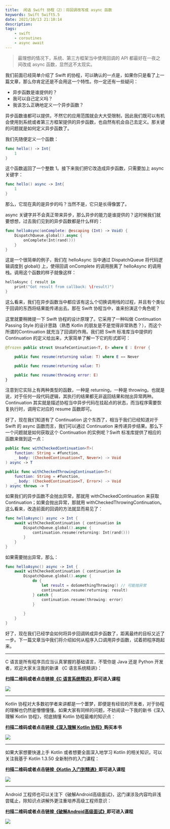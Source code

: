 ```yaml
---
title:  闲话 Swift 协程（2）：将回调改写成 async 函数 
keywords: Swift Swift5.5 
date: 2021/10/13 21:10:14
description: 
tags: 
    - swift
    - coroutines
    - async await 
---
```


> 最理想的情况下，系统、第三方框架当中使用回调的 API 都最好在一夜之间改成 async 函数，显然这不太现实。 



<!-- more -->




我们前面已经简单介绍了 Swift 的协程，可以确认的一点是，如果你只是看了上一篇文章，那么你肯定还是不会用这一个特性。你一定还有一些疑问：

* 异步函数是谁提供的？
* 我可以自己定义吗？
* 我该怎么正确地定义一个异步函数？

异步函数谁都可以提供，不然它的应用范围就会大大受限制，因此我们既可以有机会使用到系统或者第三方框架提供的异步函数，也自然有机会自己去定义。那关键的问题就是如何定义异步函数了。

我们先随便定义一个函数：

```swift
func hello() -> Int{
    1
}
```

这个函数返回了一个整数 1。接下来我们把它改造成异步函数，只需要加上 async 关键字：

```swift
func hello() async -> Int{
    1
}
```

那么，它现在真的是异步的吗？当然不是，它只是长得像罢了。

async 关键字并不会真正带来异步，那么异步的能力是谁提供的？这时候我们就要想想，过去我们见到的异步函数都是什么样的：

```swift
func helloAsync(onComplete: @escaping (Int) -> Void) {
    DispatchQueue.global().async {
        onComplete(Int(rand()))
    }
}
```

这是一个很简单的例子，我们在 helloAsync 当中通过 DispatchQueue 将代码逻辑调度到 global() 上，使得回调 onComplete 的调用脱离了 helloAsync 的调用栈。调用这个函数的样子就像这样：

```swift
helloAsync { result in
    print("Got result from callback: \(result)")
}
```

这么看来，我们在异步函数当中都应该有这么个切换调用栈的过程，并且有个类似于回调的东西将结果能传递出去。那在 Swift 协程当中，谁来扮演这个角色呢？

这里就要稍微提一下 Swift 协程的设计原理了。它采用了一种叫做 Continuation Passing Style 的设计思路（熟悉 Kotlin 的朋友是不是觉得非常熟悉？），而这个所谓的Continuation 就充当了回调的作用。我们把 Swift 标准库当中提供的 Continuation 的定义给出来，大家简单了解一下它的形式即可：

```swift
@frozen public struct UnsafeContinuation<T, E> where E : Error {

    public func resume(returning value: T) where E == Never

    public func resume(returning value: T)

    public func resume(throwing error: E)
}
```

注意到它实际上有两种类型的函数，一种是 returning，一种是 throwing。也就是说，对于任何一段代码逻辑，其执行的结果都无非返回结果和抛出异常两种。Continuation 其实就是描述协程当中异步代码在挂起点的状态，而当程序需要恢复执行时，调用它对应的 resume 函数即可。

好了，现在我们知道有了 Continuation 这个东西了，相当于我们已经知道对于 Swift 的 async 函数而言，我们可以通过 Continuation 来传递异步结果。那么下一个问题就是如何获取这个 Continuation 的实例呢？Swift 标准库提供了相应的函数来做到这一点：

```swift 
public func withCheckedContinuation<T>(
    function: String = #function, 
    _ body: (CheckedContinuation<T, Never>) -> Void
) async -> T

public func withCheckedThrowingContinuation<T>(
    function: String = #function, 
    _ body: (CheckedContinuation<T, Error>) -> Void
) async throws -> T
```

如果我们的异步函数不会抛出异常，那就用 withCheckedContinuation 来获取 Continuation；如果会抛出异常，那就用 withCheckedThrowingContinuation。这么看来，改造前面的回调的方法就显而易见了：

```swift
func helloAsync() async -> Int {
    await withCheckedContinuation { continuation in
        DispatchQueue.global().async {
            continuation.resume(returning: Int(rand()))
        }
    }
}
```

如果需要抛出异常，那么：

```swift
func helloAsync() async -> Int {
    await withCheckedContinuation { continuation in
        DispatchQueue.global().async {
            do {
                let result = doSomethingThrowing() // 可能抛异常
                continuation.resume(returning: result)
            } catch {
                continuation.resume(throwing: error)
            }
            
        }
    }
}
```

好了，现在我们已经学会如何将异步回调转成异步函数了，距离最终的目标又近了一步。下一篇文章当中我们将介绍如何从程序入口调用异步函数，试着把程序跑起来。

---


C 语言是所有程序员应当认真掌握的基础语言，不管你是 Java 还是 Python 开发者，欢迎大家关注我的新课 《C 语言系统精讲》：

**扫描二维码或者点击链接[《C 语言系统精讲》](https://coding.imooc.com/class/463.html)即可进入课程**

![](https://kotlinblog-1251218094.costj.myqcloud.com/9e300468-a645-433d-ae41-60b3eaa97f5a/media/program_in_c.png)


--- 

Kotlin 协程对大多数初学者来讲都是一个噩梦，即便是有经验的开发者，对于协程的理解也仍然是懵懵懂懂。如果大家有同样的问题，不妨阅读一下我的新书《深入理解 Kotlin 协程》，彻底搞懂 Kotlin 协程最难的知识点：

**扫描二维码或者点击链接[《深入理解 Kotlin 协程》](https://item.jd.com/12898592.html)购买本书**

![](https://kotlinblog-1251218094.costj.myqcloud.com/9e300468-a645-433d-ae41-60b3eaa97f5a/media/understanding_kotlin_coroutines.png)

---

如果大家想要快速上手 Kotlin 或者想要全面深入地学习 Kotlin 的相关知识，可以关注我基于 Kotlin 1.3.50 全新制作的入门课程：

**扫描二维码或者点击链接[《Kotlin 入门到精通》](https://coding.imooc.com/class/398.html)即可进入课程**

![](https://kotlinblog-1251218094.costj.myqcloud.com/40b0da7d-0147-44b3-9d08-5755dbf33b0b/media/exported_qrcode_image_256.png)

---

Android 工程师也可以关注下《破解Android高级面试》，这门课涉及内容均非浅尝辄止，除知识点讲解外更注重培养高级工程师意识：

**扫描二维码或者点击链接[《破解Android高级面试》](https://s.imooc.com/SBS30PR)即可进入课程**

![](https://kotlinblog-1251218094.costj.myqcloud.com/9ab6e571-684b-4108-9600-a9e3981e7aca/media/15520936284634.jpg)

